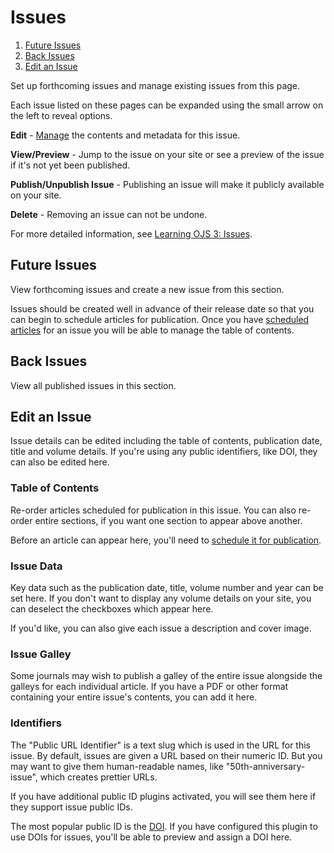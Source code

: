 # Issues

1. [Future Issues](issue-management#future-issues)
1. [Back Issues](issue-management#back-issues)
1. [Edit an Issue](issue-management#edit-issue)

Set up forthcoming issues and manage existing issues from this page.

Each issue listed on these pages can be expanded using the small arrow on the left to reveal options.

**Edit** - [Manage](issue-management#edit-issue) the contents and metadata for this issue.

**View/Preview** - Jump to the issue on your site or see a preview of the issue if it's not yet been published.

**Publish/Unpublish Issue** - Publishing an issue will make it publicly available on your site.

**Delete** - Removing an issue can not be undone.

For more detailed information, see [Learning OJS 3: Issues](https://docs.pkp.sfu.ca/learning-ojs/en/production-publication#create-issue).

## <a name="future-issues"></a>Future Issues

View forthcoming issues and create a new issue from this section.

Issues should be created well in advance of their release date so that you can begin to schedule articles for publication. Once you have [scheduled articles](editorial-workflow/production#publish) for an issue you will be able to manage the table of contents.

## <a name="back-issues"></a>Back Issues

View all published issues in this section.

## <a name="edit-issue"></a>Edit an Issue

Issue details can be edited including the table of contents, publication date, title and volume details. If you're using any public identifiers, like DOI, they can also be edited here.

### <a name="edit-issue-toc"></a>Table of Contents

Re-order articles scheduled for publication in this issue. You can also re-order entire sections, if you want one section to appear above another.

Before an article can appear here, you'll need to [schedule it for publication](editorial-workflow/production#publish).

### <a name="edit-issue-data"></a>Issue Data

Key data such as the publication date, title, volume number and year can be set here. If you don't want to display any volume details on your site, you can deselect the checkboxes which appear here.

If you'd like, you can also give each issue a description and cover image.

### <a name="edit-issue-galley"></a>Issue Galley

Some journals may wish to publish a galley of the entire issue alongside the galleys for each individual article. If you have a PDF or other format containing your entire issue's contents, you can add it here.

### <a name="edit-issue-identifiers"></a>Identifiers

The "Public URL Identifier" is a text slug which is used in the URL for this issue. By default, issues are given a URL based on their numeric ID. But you may want to give them human-readable names, like "50th-anniversary-issue", which creates prettier URLs.

If you have additional public ID plugins activated, you will see them here if they support issue public IDs.

The most popular public ID is the [DOI](https://www.doi.org/). If you have configured this plugin to use DOIs for issues, you'll be able to preview and assign a DOI here.
